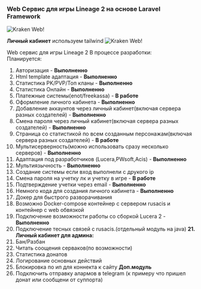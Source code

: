 ### Web Сервис для игры Lineage 2 на основе Laravel Framework


![Kraken Web!](https://i.ibb.co/M7jG4QD/Logokraken-Wev.png)

**Личный кабинет** используем tailwind
![Kraken Web!](https://i.ibb.co/6RHF7bS/finish.png)


Web сервис для игры Lineage 2 В процессе разработки:\
Планируется: 
 1. Авторизация - **Выполненно**
 2. Html template адаптация - **Выполненно**
 3. Статистика PK/PVP/Топ кланы - **Выполненно**
 4. Статистика Онлайн  - **Выполненно**
 5. Платежные системы(enot/freekassa) - **В работе**
 6. Оформление личного кабинета - **Выполненно**
 7. Добавление аккаунтов через личный кабинет(включая сервера разных создателей)  - **Выполненно**
 8. Смена пароля через личный кабинет(включая сервера разных создателей)  - **Выполненно**
 9. Страница со статистикой по всем созданным персонажам(включая сервера разных создателей) - **В работе**
 10. Мультисерверность(можно использовать сразу несколько серверов) - **Выполненно**
 11. Адаптация под разработчиков (Lucera,PWsoft,Acis) - **Выполненно**
 12. Мультиязычность - **Выполненно**
 13. Создание системы если вход выполнели с друкого ip
 14. Смена пароля на учетку лк и учетку в игре - **В работе**
 15. Подтверждение учетки через email -  **Выполненно**
 16. Немного кода для создания личного кабинета - **Выполненно**
 17. Докер для быстрого разворачивания 
 18. Возможно Docker-compose контейнер с сервером rusacis и контейнер с web обвязкой
 19. Подключение возможности работы со сборкой Lucera 2 - **Выполненно**
 20. Подключение тесных связей с rusacis.(отдельный модуль на java)
 **21. Личный кабинет для админа:**
 22. Бан/Разбан
 23. Читать соощения серваков(по возможности)
 24. Статистика донатов
 25. Логирование основных действий
 26. Блокировка по ип для коннекта к сайту
 **Доп.модуль**
 1. Подключить отправку алармов в telegram (к примеру что пришел донат или сообщени от суппорта)

